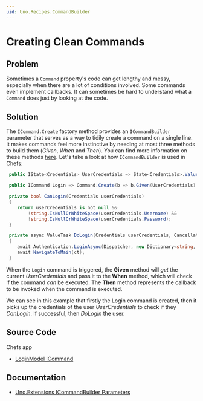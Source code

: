 ```yaml
---
uid: Uno.Recipes.CommandBuilder
---
```


# Creating Clean Commands

## Problem

Sometimes a `Command` property's code can get lengthy and messy, especially when there are a lot of conditions involved. Some commands even implement callbacks. It can sometimes be hard to understand what a `Command` does just by looking at the code.

## Solution

The `ICommand.Create` factory method provides an `ICommandBuilder` parameter that serves as a way to tidily create a command on a single line. It makes commands feel more instinctive by needing at most three methods to build them (_Given_, _When_ and _Then_). You can find more information on these methods [here](xref:Uno.Extensions.Mvux.Advanced.Commands#create--createt). Let's take a look at how `ICommandBuilder` is used in Chefs:

```csharp
 public IState<Credentials> UserCredentials => State<Credentials>.Value(this, () => new Credentials());

 public ICommand Login => Command.Create(b => b.Given(UserCredentials).When(CanLogin).Then(DoLogin));

 private bool CanLogin(Credentials userCredentials)
 {
    return userCredentials is not null &&
        !string.IsNullOrWhiteSpace(userCredentials.Username) &&
        !string.IsNullOrWhiteSpace(userCredentials.Password);
 }

 private async ValueTask DoLogin(Credentials userCredentials, CancellationToken ct)
 {
    await Authentication.LoginAsync(Dispatcher, new Dictionary<string, string> { { "Username", userCredentials.Username! }, { "Password", userCredentials.Password! } });
    await NavigateToMain(ct);
 }
```

When the `Login` command is triggered, the __Given__ method will _get_ the current _UserCredentials_ and pass it to the __When__ method, which will check if the command _can_ be executed. The __Then__ method represents the callback to be invoked when the command is executed.

We can see in this example that firstly the Login command is created, then it picks up the credentials of the user _UserCredentials_ to check if they _CanLogin_. If successful, then _DoLogin_ the user.

## Source Code

Chefs app

- [LoginModel ICommand](https://github.com/unoplatform/uno.chefs/blob/139edc9eab65b322e219efb7572583551c40ad32/Chefs/Presentation/LoginModel.cs#L9)

## Documentation

- [Uno.Extensions ICommandBuilder Parameters](xref:Uno.Extensions.Mvux.Advanced.Commands#create--createt)
